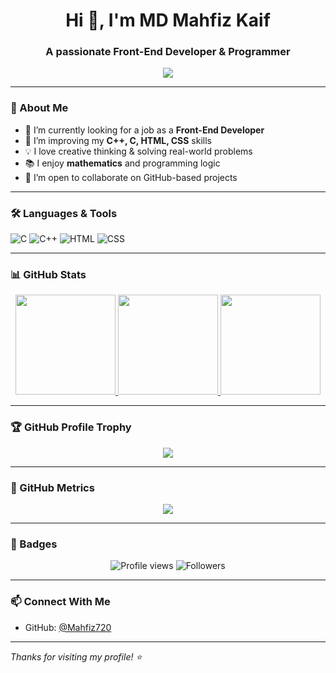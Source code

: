 <h1 align="center">Hi 👋, I'm MD Mahfiz Kaif </h1>
<h3 align="center">A passionate Front-End Developer & Programmer</h3>

<p align="center">
  <img src="https://readme-typing-svg.herokuapp.com?font=Fira+Code&duration=3000&pause=1000&color=3B82F6&center=true&vCenter=true&lines=I+love+Problem+Solving;Creative+Thinker+%26+Math+Enthusiast;Frontend+Developer+%26+Coder;Always+learning+new+things" />
</p>

---

### 💫 About Me

- 🔭 I’m currently looking for a job as a **Front-End Developer**
- 🌱 I’m improving my **C++, C, HTML, CSS** skills
- 💡 I love creative thinking & solving real-world problems
- 📚 I enjoy **mathematics** and programming logic
- 🤝 I’m open to collaborate on GitHub-based projects

---

### 🛠️ Languages & Tools

![C](https://img.shields.io/badge/-C-333?style=flat-square&logo=c)
![C++](https://img.shields.io/badge/-C++-333?style=flat-square&logo=c%2B%2B&logoColor=blue)
![HTML](https://img.shields.io/badge/-HTML5-333?style=flat-square&logo=html5)
![CSS](https://img.shields.io/badge/-CSS3-333?style=flat-square&logo=css3&logoColor=1572B6)

---

### 📊 GitHub Stats

<div align="center">

<a href="https://github.com/Mahfiz720">
  <img height="160" src="https://github-readme-stats.vercel.app/api?username=Mahfiz720&show_icons=true&theme=default&hide_border=false&bg_color=00000000" />
</a>

<a href="https://github.com/Mahfiz720">
  <img height="160" src="https://github-readme-stats.vercel.app/api/top-langs/?username=Mahfiz720&layout=compact&theme=default&hide_border=false&bg_color=00000000" />
</a>

<a href="https://github.com/Mahfiz720">
  <img height="160" src="https://streak-stats.demolab.com/?user=Mahfiz720&theme=default&hide_border=false&background=FFFFFF00" />
</a>

</div>

---

### 🏆 GitHub Profile Trophy

<p align="center">
  <img src="https://github-profile-trophy.vercel.app/?username=Mahfiz720&theme=flat&no-bg=true&no-frame=true" />
</p>

---

### 🧮 GitHub Metrics

<p align="center">
  <img src="https://github-profile-summary-cards.vercel.app/api/cards/profile-details?username=Mahfiz720&theme=github_dark" />
</p>

---

### 📌 Badges

<p align="center">
  <img src="https://komarev.com/ghpvc/?username=Mahfiz720&style=flat-square&color=blue" alt="Profile views"/>
  <img src="https://img.shields.io/github/followers/Mahfiz720?style=social" alt="Followers"/>
</p>

---

### 📫 Connect With Me

- GitHub: [@Mahfiz720](https://github.com/Mahfiz720)

---

_Thanks for visiting my profile! ⭐_

